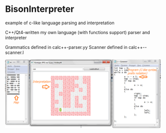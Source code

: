 # BisonInterpreter
example of c-like language parsing and interpretation

C++/Qt4-written my own language (with functions support) parser and interpreter

Grammatics defined in calc++-parser.yy
Scanner defined in calc++--scanner.l

![screenshot](/PhobosG_Release/screen4.png)
